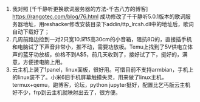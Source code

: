 1. 我对照 [千千静听更换歌词服务器的方法-千古八方的博客] https://rangotec.com/blog/76.html 成功修改了千千静听5.0.1版本的歌词服务器地址，用reshacker修改安装目录下addin/ttp_lrcsh.dll中的地址后，歌词自动下载好了；
2. 几周前路边捡到一对2只宽10*深15*高30cm的小音箱，阻抗8Ω的，直接插手机和电脑试了下声音非常小，推不动，需要功放板。Temu上找到了5V供电立体声的蓝牙功放板，价格不到A$5，前几天收到了，接好试了下，挺好的，满意，方便接电脑上用。
3. 云主机上装了1panel，linux面板，很好用。可惜目前不支持armbian，手机上的linux装不了。小米6旧手机屏幕触摸失灵，用来做了linux主机，termux+qemu，跑博客，论坛，python jupyter挺好，配置比乞丐版云主机好不少，frp到云主机就映射出去了，很方便。